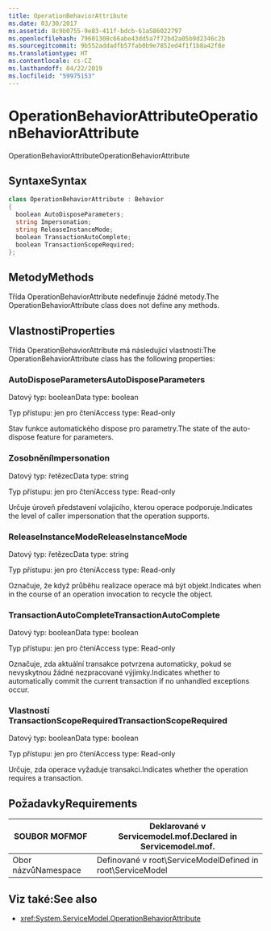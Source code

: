 ```yaml
---
title: OperationBehaviorAttribute
ms.date: 03/30/2017
ms.assetid: 8c9b0755-9e83-411f-bdcb-61a586022797
ms.openlocfilehash: 79601308c66abe43dd5a7f72bd2a05b9d2346c2b
ms.sourcegitcommit: 9b552addadfb57fab0b9e7852ed4f1f1b8a42f8e
ms.translationtype: HT
ms.contentlocale: cs-CZ
ms.lasthandoff: 04/22/2019
ms.locfileid: "59975153"
---
```

# <a name="operationbehaviorattribute"></a><span data-ttu-id="bb7fd-102">OperationBehaviorAttribute</span><span class="sxs-lookup"><span data-stu-id="bb7fd-102">OperationBehaviorAttribute</span></span>
<span data-ttu-id="bb7fd-103">OperationBehaviorAttribute</span><span class="sxs-lookup"><span data-stu-id="bb7fd-103">OperationBehaviorAttribute</span></span>  
  
## <a name="syntax"></a><span data-ttu-id="bb7fd-104">Syntaxe</span><span class="sxs-lookup"><span data-stu-id="bb7fd-104">Syntax</span></span>  
  
```csharp
class OperationBehaviorAttribute : Behavior  
{  
  boolean AutoDisposeParameters;  
  string Impersonation;  
  string ReleaseInstanceMode;  
  boolean TransactionAutoComplete;  
  boolean TransactionScopeRequired;  
};  
```  
  
## <a name="methods"></a><span data-ttu-id="bb7fd-105">Metody</span><span class="sxs-lookup"><span data-stu-id="bb7fd-105">Methods</span></span>  
 <span data-ttu-id="bb7fd-106">Třída OperationBehaviorAttribute nedefinuje žádné metody.</span><span class="sxs-lookup"><span data-stu-id="bb7fd-106">The OperationBehaviorAttribute class does not define any methods.</span></span>  
  
## <a name="properties"></a><span data-ttu-id="bb7fd-107">Vlastnosti</span><span class="sxs-lookup"><span data-stu-id="bb7fd-107">Properties</span></span>  
 <span data-ttu-id="bb7fd-108">Třída OperationBehaviorAttribute má následující vlastnosti:</span><span class="sxs-lookup"><span data-stu-id="bb7fd-108">The OperationBehaviorAttribute class has the following properties:</span></span>  
  
### <a name="autodisposeparameters"></a><span data-ttu-id="bb7fd-109">AutoDisposeParameters</span><span class="sxs-lookup"><span data-stu-id="bb7fd-109">AutoDisposeParameters</span></span>  
 <span data-ttu-id="bb7fd-110">Datový typ: boolean</span><span class="sxs-lookup"><span data-stu-id="bb7fd-110">Data type: boolean</span></span>  
  
 <span data-ttu-id="bb7fd-111">Typ přístupu: jen pro čtení</span><span class="sxs-lookup"><span data-stu-id="bb7fd-111">Access type: Read-only</span></span>  
  
 <span data-ttu-id="bb7fd-112">Stav funkce automatického dispose pro parametry.</span><span class="sxs-lookup"><span data-stu-id="bb7fd-112">The state of the auto-dispose feature for parameters.</span></span>  
  
### <a name="impersonation"></a><span data-ttu-id="bb7fd-113">Zosobnění</span><span class="sxs-lookup"><span data-stu-id="bb7fd-113">Impersonation</span></span>  
 <span data-ttu-id="bb7fd-114">Datový typ: řetězec</span><span class="sxs-lookup"><span data-stu-id="bb7fd-114">Data type: string</span></span>  
  
 <span data-ttu-id="bb7fd-115">Typ přístupu: jen pro čtení</span><span class="sxs-lookup"><span data-stu-id="bb7fd-115">Access type: Read-only</span></span>  
  
 <span data-ttu-id="bb7fd-116">Určuje úroveň představení volajícího, kterou operace podporuje.</span><span class="sxs-lookup"><span data-stu-id="bb7fd-116">Indicates the level of caller impersonation that the operation supports.</span></span>  
  
### <a name="releaseinstancemode"></a><span data-ttu-id="bb7fd-117">ReleaseInstanceMode</span><span class="sxs-lookup"><span data-stu-id="bb7fd-117">ReleaseInstanceMode</span></span>  
 <span data-ttu-id="bb7fd-118">Datový typ: řetězec</span><span class="sxs-lookup"><span data-stu-id="bb7fd-118">Data type: string</span></span>  
  
 <span data-ttu-id="bb7fd-119">Typ přístupu: jen pro čtení</span><span class="sxs-lookup"><span data-stu-id="bb7fd-119">Access type: Read-only</span></span>  
  
 <span data-ttu-id="bb7fd-120">Označuje, že když průběhu realizace operace má být objekt.</span><span class="sxs-lookup"><span data-stu-id="bb7fd-120">Indicates when in the course of an operation invocation to recycle the object.</span></span>  
  
### <a name="transactionautocomplete"></a><span data-ttu-id="bb7fd-121">TransactionAutoComplete</span><span class="sxs-lookup"><span data-stu-id="bb7fd-121">TransactionAutoComplete</span></span>  
 <span data-ttu-id="bb7fd-122">Datový typ: boolean</span><span class="sxs-lookup"><span data-stu-id="bb7fd-122">Data type: boolean</span></span>  
  
 <span data-ttu-id="bb7fd-123">Typ přístupu: jen pro čtení</span><span class="sxs-lookup"><span data-stu-id="bb7fd-123">Access type: Read-only</span></span>  
  
 <span data-ttu-id="bb7fd-124">Označuje, zda aktuální transakce potvrzena automaticky, pokud se nevyskytnou žádné nezpracované výjimky.</span><span class="sxs-lookup"><span data-stu-id="bb7fd-124">Indicates whether to automatically commit the current transaction if no unhandled exceptions occur.</span></span>  
  
### <a name="transactionscoperequired"></a><span data-ttu-id="bb7fd-125">Vlastností TransactionScopeRequired</span><span class="sxs-lookup"><span data-stu-id="bb7fd-125">TransactionScopeRequired</span></span>  
 <span data-ttu-id="bb7fd-126">Datový typ: boolean</span><span class="sxs-lookup"><span data-stu-id="bb7fd-126">Data type: boolean</span></span>  
  
 <span data-ttu-id="bb7fd-127">Typ přístupu: jen pro čtení</span><span class="sxs-lookup"><span data-stu-id="bb7fd-127">Access type: Read-only</span></span>  
  
 <span data-ttu-id="bb7fd-128">Určuje, zda operace vyžaduje transakci.</span><span class="sxs-lookup"><span data-stu-id="bb7fd-128">Indicates whether the operation requires a transaction.</span></span>  
  
## <a name="requirements"></a><span data-ttu-id="bb7fd-129">Požadavky</span><span class="sxs-lookup"><span data-stu-id="bb7fd-129">Requirements</span></span>  
  
|<span data-ttu-id="bb7fd-130">SOUBOR MOF</span><span class="sxs-lookup"><span data-stu-id="bb7fd-130">MOF</span></span>|<span data-ttu-id="bb7fd-131">Deklarované v Servicemodel.mof.</span><span class="sxs-lookup"><span data-stu-id="bb7fd-131">Declared in Servicemodel.mof.</span></span>|  
|---------|-----------------------------------|  
|<span data-ttu-id="bb7fd-132">Obor názvů</span><span class="sxs-lookup"><span data-stu-id="bb7fd-132">Namespace</span></span>|<span data-ttu-id="bb7fd-133">Definované v root\ServiceModel</span><span class="sxs-lookup"><span data-stu-id="bb7fd-133">Defined in root\ServiceModel</span></span>|  
  
## <a name="see-also"></a><span data-ttu-id="bb7fd-134">Viz také:</span><span class="sxs-lookup"><span data-stu-id="bb7fd-134">See also</span></span>

- <xref:System.ServiceModel.OperationBehaviorAttribute>
